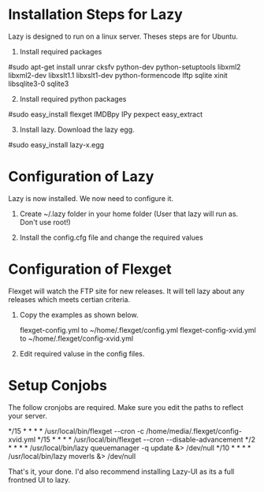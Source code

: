 Installation Steps for Lazy
====

Lazy is designed to run on a linux server. Theses steps are for Ubuntu.

1. Install required packages

  #sudo apt-get install unrar cksfv python-dev python-setuptools libxml2 libxml2-dev libxslt1.1 libxslt1-dev python-formencode lftp sqlite xinit libsqlite3-0 sqlite3 

2. Install required python packages

  #sudo easy_install flexget IMDBpy IPy pexpect easy_extract


3. Install lazy. Download the lazy egg.

  #sudo easy_install lazy-x.egg
  

Configuration of Lazy
====

Lazy is now installed. We now need to configure it.

1. Create ~/.lazy folder in your home folder (User that lazy will run as. Don't use root!)

2. Install the config.cfg file and change the required values


Configuration of Flexget
====

Flexget will watch the FTP site for new releases. It will tell lazy about any releases which meets certian criteria. 

1. Copy the examples as shown below.
  
    flexget-config.yml to ~/home/.flexget/config.yml
    flexget-config-xvid.yml to ~/home/.flexget/config-xvid.yml

2. Edit required valuse in the config files.

Setup Conjobs
====

The follow cronjobs are required. Make sure you edit the paths to reflect your server.

*/15 * * * * /usr/local/bin/flexget --cron -c /home/media/.flexget/config-xvid.yml
*/15 * * * * /usr/local/bin/flexget --cron --disable-advancement
*/2 * * * * /usr/local/bin/lazy queuemanager -q update &> /dev/null
*/10 * * * * /usr/local/bin/lazy moverls &> /dev/null





That's it, your done. I'd also recommend installing Lazy-UI as its a full frontned UI to lazy.
